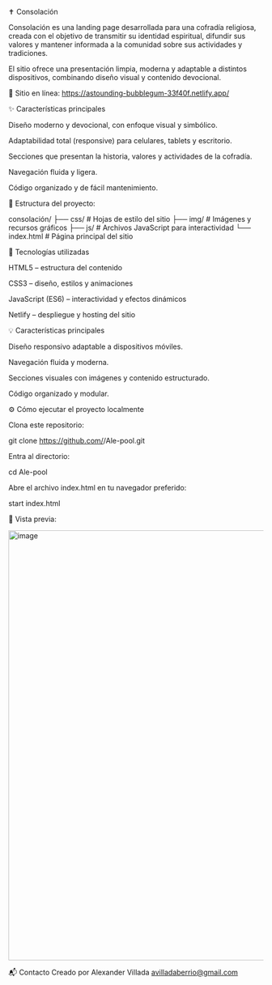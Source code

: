 ✝️ Consolación

Consolación es una landing page desarrollada para una cofradía religiosa, creada con el objetivo de transmitir su identidad espiritual, difundir sus valores y mantener informada a la comunidad sobre sus actividades y tradiciones.

El sitio ofrece una presentación limpia, moderna y adaptable a distintos dispositivos, combinando diseño visual y contenido devocional.

🔗 Sitio en línea: https://astounding-bubblegum-33f40f.netlify.app/


✨ Características principales

Diseño moderno y devocional, con enfoque visual y simbólico.

Adaptabilidad total (responsive) para celulares, tablets y escritorio.

Secciones que presentan la historia, valores y actividades de la cofradía.

Navegación fluida y ligera.

Código organizado y de fácil mantenimiento.


🧱 Estructura del proyecto:

consolación/
├── css/           # Hojas de estilo del sitio
├── img/           # Imágenes y recursos gráficos
├── js/            # Archivos JavaScript para interactividad
└── index.html     # Página principal del sitio


🚀 Tecnologías utilizadas

HTML5 – estructura del contenido

CSS3 – diseño, estilos y animaciones

JavaScript (ES6) – interactividad y efectos dinámicos

Netlify – despliegue y hosting del sitio

💡 Características principales

Diseño responsivo adaptable a dispositivos móviles.

Navegación fluida y moderna.

Secciones visuales con imágenes y contenido estructurado.

Código organizado y modular.

⚙️ Cómo ejecutar el proyecto localmente

Clona este repositorio:

git clone https://github.com/<tu-usuario>/Ale-pool.git


Entra al directorio:

cd Ale-pool


Abre el archivo index.html en tu navegador preferido:

start index.html

📸 Vista previa:

<img width="1872" height="850" alt="image" src="https://github.com/user-attachments/assets/d76f8661-b27a-4b3a-a3ee-1501f32828ed" />


📬 Contacto
Creado por Alexander Villada
avilladaberrio@gmail.com


